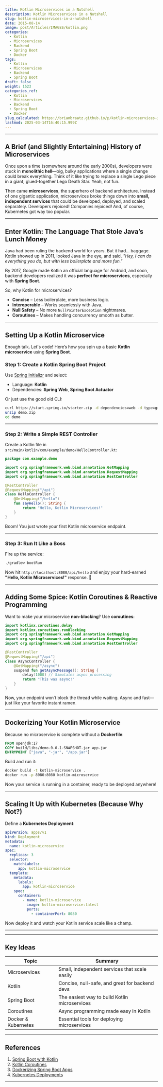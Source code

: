 ```yaml
---
title: Kotlin Microservices in a Nutshell
description: Kotlin Microservices in a Nutshell
slug: kotlin-microservices-in-a-nutshell
date: 2015-08-14
image: post/Articles/IMAGES/kotlin.png
categories:
  - Kotlin
  - Microservices
  - Backend
  - Spring Boot
  - Docker
tags:
  - Kotlin
  - Microservices
  - Backend
  - Spring Boot
draft: false
weight: 1523
categories_ref:
  - Kotlin
  - Microservices
  - Backend
  - Spring Boot
  - Docker
slug_calculated: https://brianbraatz.github.io/p/kotlin-microservices-in-a-nutshell
lastmod: 2025-03-14T16:40:15.999Z
---
```

<!-- 
# Kotlin Microservices in a Nutshell

So, you've heard about **Kotlin** and **microservices**, and now you're wondering what happens when these two beautiful creatures come together. Well, buckle up because we're about to take a ride through history, code, and some developer humor. -->

***

## A Brief (and Slightly Entertaining) History of Microservices

Once upon a time (somewhere around the early 2000s), developers were stuck in **monolithic hell**—big, bulky applications where a single change could break everything. Think of it like trying to replace a single Lego piece in a giant, glued-together Lego Death Star. Yeah, not fun.

Then came **microservices**, the superhero of backend architecture. Instead of one gigantic application, microservices broke things down into **small, independent services** that could be developed, deployed, and scaled separately. Developers rejoiced! Companies rejoiced! And, of course, Kubernetes got way too popular.

***

## Enter Kotlin: The Language That Stole Java’s Lunch Money

Java had been ruling the backend world for years. But it had… baggage. Kotlin showed up in 2011, looked Java in the eye, and said, *"Hey, I can do everything you do, but with less boilerplate and more fun."*

By 2017, Google made Kotlin an official language for Android, and soon, backend developers realized it was **perfect for microservices**, especially with **Spring Boot**.

So, why Kotlin for microservices?

* **Concise** – Less boilerplate, more business logic.
* **Interoperable** – Works seamlessly with Java.
* **Null Safety** – No more `NullPointerException` nightmares.
* **Coroutines** – Makes handling concurrency smooth as butter.

***

## Setting Up a Kotlin Microservice

Enough talk. Let's code! Here’s how you spin up a basic **Kotlin microservice** using **Spring Boot**.

### Step 1: Create a Kotlin Spring Boot Project

Use [Spring Initializr](https://start.spring.io/) and select:

* Language: **Kotlin**
* Dependencies: **Spring Web**, **Spring Boot Actuator**

Or just use the good old CLI:

```sh
curl https://start.spring.io/starter.zip -d dependencies=web -d type=gradle-kotlin-project -o demo.zip
unzip demo.zip
cd demo
```

***

### Step 2: Write a Simple REST Controller

Create a Kotlin file in `src/main/kotlin/com/example/demo/HelloController.kt`:

```kotlin
package com.example.demo

import org.springframework.web.bind.annotation.GetMapping
import org.springframework.web.bind.annotation.RequestMapping
import org.springframework.web.bind.annotation.RestController

@RestController
@RequestMapping("/api")
class HelloController {
    @GetMapping("/hello")
    fun sayHello(): String {
        return "Hello, Kotlin Microservices!"
    }
}
```

Boom! You just wrote your first Kotlin microservice endpoint.

***

### Step 3: Run It Like a Boss

Fire up the service:

```sh
./gradlew bootRun
```

Now hit `http://localhost:8080/api/hello` and enjoy your hard-earned **"Hello, Kotlin Microservices!"** response. 🎉

***

## Adding Some Spice: Kotlin Coroutines & Reactive Programming

Want to make your microservice **non-blocking**? Use **coroutines**:

```kotlin
import kotlinx.coroutines.delay
import kotlinx.coroutines.runBlocking
import org.springframework.web.bind.annotation.GetMapping
import org.springframework.web.bind.annotation.RequestMapping
import org.springframework.web.bind.annotation.RestController

@RestController
@RequestMapping("/api")
class AsyncController {
    @GetMapping("/async")
    suspend fun getAsyncMessage(): String {
        delay(1000) // Simulates async processing
        return "This was async!"
    }
}
```

Now, your endpoint won’t block the thread while waiting. Async and fast—just like your favorite instant ramen.

***

## Dockerizing Your Kotlin Microservice

Because no microservice is complete without a **Dockerfile**:

```dockerfile
FROM openjdk:17
COPY build/libs/demo-0.0.1-SNAPSHOT.jar app.jar
ENTRYPOINT ["java", "-jar", "/app.jar"]
```

Build and run it:

```sh
docker build -t kotlin-microservice .
docker run -p 8080:8080 kotlin-microservice
```

Now your service is running in a container, ready to be deployed anywhere!

***

## Scaling It Up with Kubernetes (Because Why Not?)

Define a **Kubernetes Deployment**:

```yaml
apiVersion: apps/v1
kind: Deployment
metadata:
  name: kotlin-microservice
spec:
  replicas: 3
  selector:
    matchLabels:
      app: kotlin-microservice
  template:
    metadata:
      labels:
        app: kotlin-microservice
    spec:
      containers:
        - name: kotlin-microservice
          image: kotlin-microservice:latest
          ports:
            - containerPort: 8080
```

Now deploy it and watch your Kotlin service scale like a champ.

***

<!-- ## Wrapping Up

So there you have it—Kotlin microservices in a nutshell.

We've covered:

- Why microservices exist (monoliths were evil).
- Why Kotlin is awesome (because it just is).
- How to build a microservice in Kotlin (pretty easy, right?).
- How to make it asynchronous (coroutines FTW!).
- How to containerize it (Docker is your friend).
- How to deploy it (hello, Kubernetes!).

Now go forth and build amazing microservices with Kotlin! 🚀 -->

***

## Key Ideas

| Topic               | Summary                                        |
| ------------------- | ---------------------------------------------- |
| Microservices       | Small, independent services that scale easily  |
| Kotlin              | Concise, null-safe, and great for backend devs |
| Spring Boot         | The easiest way to build Kotlin microservices  |
| Coroutines          | Async programming made easy in Kotlin          |
| Docker & Kubernetes | Essential tools for deploying microservices    |

***

## References

1. [Spring Boot with Kotlin](https://spring.io/guides/tutorials/spring-boot-kotlin/)
2. [Kotlin Coroutines](https://kotlinlang.org/docs/coroutines-overview.html)
3. [Dockerizing Spring Boot Apps](https://www.baeldung.com/dockerizing-spring-boot)
4. [Kubernetes Deployments](https://kubernetes.io/docs/concepts/workloads/controllers/deployment/)

***
